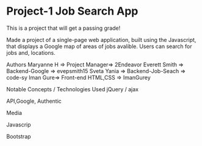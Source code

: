 # Project-1  Job Search App

This is a project that will get a passing grade!

Made a project of a single-page web application, built using the Javascript, that displays a Google map of areas of jobs avalible. Users can search for jobs and, locations.



Authors
Maryanne H => Project Manager=> 2Endeavor
Everett Smith => Backend-Google => evepsmith15
Sveta Yania => Backend-Job-Seach => code-sy
Iman Gure=> Front-end HTML,CSS =>  ImanGurey

Notable Concepts / Technologies Used
jQuery / ajax

API,Google, Authentic

Media

Javascrip

Bootstrap
